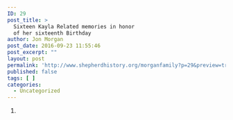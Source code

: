 ```yaml
---
ID: 29
post_title: >
  Sixteen Kayla Related memories in honor
  of her sixteenth Birthday
author: Jon Morgan
post_date: 2016-09-23 11:55:46
post_excerpt: ""
layout: post
permalink: 'http://www.shepherdhistory.org/morganfamily?p=29&preview=true&preview_id=29'
published: false
tags: [ ]
categories:
  - Uncategorized
---
```

<ol>
 	<li></li>
</ol>